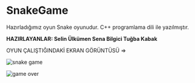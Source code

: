 # SnakeGame

Hazırladığımız oyun Snake oyunudur. C++ programlama dili ile yazılmıştır.

**HAZIRLAYANLAR:
Selin Ülkümen
Sena Bilgici
Tuğba Kabak**

OYUN ÇALIŞTIĞINDAKİ EKRAN GÖRÜNTÜSÜ =>

![snake game](https://user-images.githubusercontent.com/58169359/70864905-5c128980-1f68-11ea-8d3d-e66b0d787716.png)

![game over](https://user-images.githubusercontent.com/58169359/70864909-67fe4b80-1f68-11ea-9f97-3e7af864f0fa.png)

